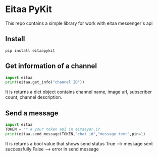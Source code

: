 # Eitaa PyKit
This repo contains a simple library for work with eitaa messenger's api

## Install
```
pip install eitaapykit
```

## Get information of a channel
```py
import eitaa
print(eitaa.get_info("channel ID"))
```
It is returns a dict object contains channel name, image url, subscriber count, channel description.

## Send a message
```py
import eitaa
TOKEN = "" # your token api in eitaayar.ir
print(eitaa.send_message(TOKEN,"chat id","message text",pin=1)
```
It is returns a bool value that shows send status
True --> message sent successfully
False --> error in send message
